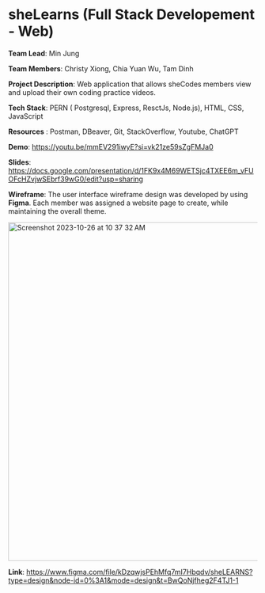 # sheLearns (Full Stack Developement - Web)
__Team Lead__: Min Jung

__Team Members__: Christy Xiong, Chia Yuan Wu, Tam Dinh

__Project Description__: Web application that allows sheCodes members view and upload their own coding practice videos.

__Tech Stack__: PERN ( Postgresql, Express, ResctJs, Node.js), HTML, CSS, JavaScript

__Resources__ : Postman, DBeaver, Git, StackOverflow, Youtube, ChatGPT

__Demo__: https://youtu.be/mmEV291iwyE?si=vk21ze59sZgFMJa0

__Slides__: https://docs.google.com/presentation/d/1FK9x4M69WETSjc4TXEE6m_vFUOFcHZvjwSEbrf39wG0/edit?usp=sharing

__Wireframe__: The user interface wireframe design was developed by using __Figma__. Each member was assigned a website page to create, while maintaining the overall theme.

<img width="684" alt="Screenshot 2023-10-26 at 10 37 32 AM" src="https://github.com/SLP-Full-Stack-Team/Full_Stack_Web/assets/71235126/49793398-e454-4ddf-9cdd-a84ab136ca99">

__Link__: https://www.figma.com/file/kDzqwjsPEhMfq7mI7Hbqdv/sheLEARNS?type=design&node-id=0%3A1&mode=design&t=BwQoNjfheg2F4TJ1-1



